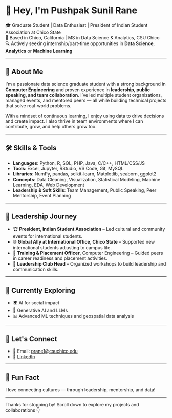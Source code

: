 # 👋 Hey, I'm Pushpak Sunil Rane

🎓 Graduate Student | Data Enthusiast | President of Indian Student Association at Chico State  
📍 Based in Chico, California | MS in Data Science & Analytics, CSU Chico  
🔍 Actively seeking internship/part-time opportunities in **Data Science**, **Analytics** or **Machine Learning**

---

## 🚀 About Me

I'm a passionate data science graduate student with a strong background in **Computer Engineering** and proven experience in **leadership, public speaking, and team collaboration**. I’ve led multiple student organizations, managed events, and mentored peers — all while building technical projects that solve real-world problems.

With a mindset of continuous learning, I enjoy using data to drive decisions and create impact. I also thrive in team environments where I can contribute, grow, and help others grow too.

---

## 🛠️ Skills & Tools

- **Languages**: Python, R, SQL, PHP, Java, C/C++, HTML/CSS/JS  
- **Tools**: Excel, Jupyter, RStudio, VS Code, Git, MySQL  
- **Libraries**: NumPy, pandas, scikit-learn, Matplotlib, seaborn, ggplot2  
- **Concepts**: Data Cleaning, Visualization, Statistical Modeling, Machine Learning, EDA, Web Development 
- **Leadership & Soft Skills**: Team Management, Public Speaking, Peer Mentorship, Event Planning

---

## 🧭 Leadership Journey

- 🏆 **President, Indian Student Association** – Led cultural and community events for international students.  
- 🌐 **Global Ally at International Office, Chico State** – Supported new international students adjusting to campus life.  
- 🎤 **Training & Placement Officer**, Computer Engineering – Guided peers in career readiness and placement activities.  
- 🧩 **Leadership Club Head** – Organized workshops to build leadership and communication skills.  

---

## 🌱 Currently Exploring

- 🌍 AI for social impact  
- 🧠 Generative AI and LLMs  
- 📊 Advanced ML techniques and geospatial data analysis

---

## 🤝 Let's Connect

- 📧 Email: prane1@csuchico.edu
- 💼 [LinkedIn](https://www.linkedin.com/in/pushpak-sunil-rane/)
---

## 📌 Fun Fact

I love connecting cultures — through leadership, mentorship, and data!

---

Thanks for stopping by! Scroll down to explore my projects and collaborations 👇

<!--
**PushpakSunilRane/PushpakSunilRane** is a ✨ _special_ ✨ repository because its `README.md` (this file) appears on your GitHub profile.

Here are some ideas to get you started:

- 🔭 I’m currently working on ...
- 🌱 I’m currently learning ...
- 👯 I’m looking to collaborate on ...
- 🤔 I’m looking for help with ...
- 💬 Ask me about ...
- 📫 How to reach me: ...
- 😄 Pronouns: ...
- ⚡ Fun fact: ...
-->
